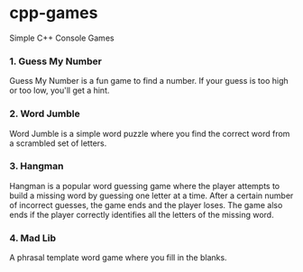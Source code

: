 # cpp-games
Simple C++ Console Games


### 1. Guess My Number
Guess My Number is a fun game to find a number. If your guess is too high or too low, you'll get a hint.

### 2. Word Jumble
Word Jumble is a simple word puzzle where you find the correct word from a scrambled set of letters.

### 3. Hangman
Hangman is a popular word guessing game where the player attempts to build a missing word by guessing one letter at a time.
After a certain number of incorrect guesses, the game ends and the player loses.
The game also ends if the player correctly identifies all the letters of the missing word.

### 4. Mad Lib
A phrasal template word game where you fill in the blanks.
